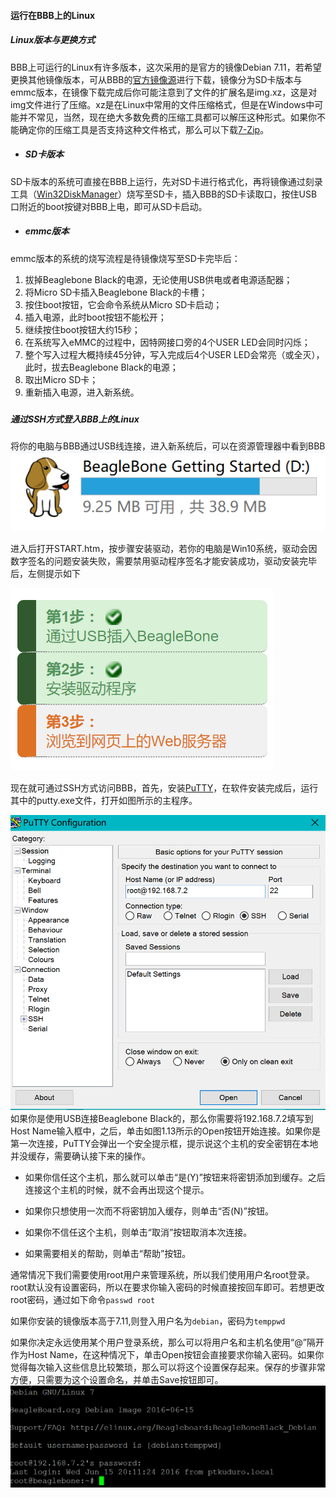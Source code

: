#### 运行在BBB上的Linux

##### Linux版本与更换方式

BBB上可运行的Linux有许多版本，这次采用的是官方的镜像Debian 7.11，若希望更换其他镜像版本，可从BBB的[官方镜像源](http://beagleboard.org/latest-images/)进行下载，镜像分为SD卡版本与emmc版本，在镜像下载完成后你可能注意到了文件的扩展名是img.xz，这是对img文件进行了压缩。xz是在Linux中常用的文件压缩格式，但是在Windows中可能并不常见，当然，现在绝大多数免费的压缩工具都可以解压这种形式。如果你不能确定你的压缩工具是否支持这种文件格式，那么可以下载[7-Zip](http://www.7-zip.org/download.html)。

* ##### SD卡版本

SD卡版本的系统可直接在BBB上运行，先对SD卡进行格式化，再将镜像通过刻录工具（[Win32DiskManager](https://sourceforge.net/projects/win32diskimager/)）烧写至SD卡，插入BBB的SD卡读取口，按住USB口附近的boot按键对BBB上电，即可从SD卡启动。

* ##### emmc版本

emmc版本的系统的烧写流程是待镜像烧写至SD卡完毕后：

1. 拔掉Beaglebone Black的电源，无论使用USB供电或者电源适配器；
2. 将Micro SD卡插入Beaglebone Black的卡槽；
3. 按住boot按钮，它会命令系统从Micro SD卡启动；
4. 插入电源，此时boot按钮不能松开；
5. 继续按住boot按钮大约15秒；
6. 在系统写入eMMC的过程中，因特网接口旁的4个USER LED会同时闪烁；
7. 整个写入过程大概持续45分钟，写入完成后4个USER LED会常亮（或全灭），此时，拔去Beaglebone Black的电源；
8. 取出Micro SD卡；
9. 重新插入电源，进入新系统。

##### 

##### 通过SSH方式登入BBB上的Linux

将你的电脑与BBB通过USB线连接，进入新系统后，可以在资源管理器中看到BBB![](/assets/BBB.png)

进入后打开START.htm，按步骤安装驱动，若你的电脑是Win10系统，驱动会因数字签名的问题安装失败，需要禁用驱动程序签名才能安装成功，驱动安装完毕后，左侧提示如下

![](/assets/starhtml.png)

现在就可通过SSH方式访问BBB，首先，安装[PuTTY](/www.putty.org)，在软件安装完成后，运行其中的putty.exe文件，打开如图所示的主程序。

![](/assets/putty.png)  
如果你是使用USB连接Beaglebone Black的，那么你需要将192.168.7.2填写到Host Name输入框中，之后，单击如图1.13所示的Open按钮开始连接。如果你是第一次连接，PuTTY会弹出一个安全提示框，提示说这个主机的安全密钥在本地并没缓存，需要确认接下来的操作。

* 如果你信任这个主机，那么就可以单击“是\(Y\)”按钮来将密钥添加到缓存。之后连接这个主机的时候，就不会再出现这个提示。

* 如果你只想使用一次而不将密钥加入缓存，则单击“否\(N\)”按钮。

* 如果你不信任这个主机，则单击“取消”按钮取消本次连接。

* 如果需要相关的帮助，则单击“帮助”按钮。

通常情况下我们需要使用root用户来管理系统，所以我们使用用户名root登录。root默认没有设置密码，所以在要求你输入密码的时候直接按回车即可。若想更改root密码，通过如下命令`passwd root`

如果你安装的镜像版本高于7.11,则登入用户名为`debian`，密码为`temppwd`

如果你决定永远使用某个用户登录系统，那么可以将用户名和主机名使用“@”隔开作为Host Name，在这种情况下，单击Open按钮会直接要求你输入密码。如果你觉得每次输入这些信息比较繁琐，那么可以将这个设置保存起来。保存的步骤非常方便，只需要为这个设置命名，并单击Save按钮即可。![](/assets/import_linux.png)

